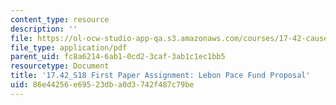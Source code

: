 ```yaml
---
content_type: resource
description: ''
file: https://ol-ocw-studio-app-qa.s3.amazonaws.com/courses/17-42-causes-and-prevention-of-war-spring-2018/86e44256e69523dba0d3742f487c79be_MIT17_42S18_LebonPeaceFund.pdf
file_type: application/pdf
parent_uid: fc8a6214-6ab1-0cd2-3caf-3ab1c1ec1bb5
resourcetype: Document
title: '17.42_S18 First Paper Assignment: Lebon Pace Fund Proposal'
uid: 86e44256-e695-23db-a0d3-742f487c79be
---
```

